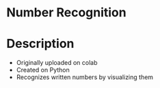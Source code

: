 # Number Recognition


# Description
- Originally uploaded on colab
- Created on Python
- Recognizes written numbers by visualizing them
